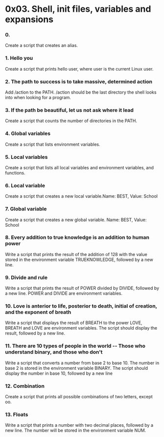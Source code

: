 # 0x03. Shell, init files, variables and expansions
### 0. <o>
Create a script that creates an alias.
### 1. Hello you
Create a script that prints hello user, where user is the current Linux user.
### 2. The path to success is to take massive, determined action
Add /action to the PATH. /action should be the last directory the shell looks into when looking for a program.
### 3. If the path be beautiful, let us not ask where it lead
Create a script that counts the number of directories in the PATH.
### 4. Global variables
Create a script that lists environment variables.
### 5. Local variables
Create a script that lists all local variables and environment variables, and functions.
### 6. Local variable
Create a script that creates a new local variable.Name: BEST, Value: School
### 7. Global variable
Create a script that creates a new global variable. Name: BEST, Value: School
### 8. Every addition to true knowledge is an addition to human power
Write a script that prints the result of the addition of 128 with the value stored in the environment variable TRUEKNOWLEDGE, followed by a new line.
### 9. Divide and rule
Write a script that prints the result of POWER divided by DIVIDE, followed by a new line. POWER and DIVIDE are environment variables.
### 10. Love is anterior to life, posterior to death, initial of creation, and the exponent of breath
Write a script that displays the result of BREATH to the power LOVE, BREATH and LOVE are environment variables. The script should display the result, followed by a new line.
### 11. There are 10 types of people in the world -- Those who understand binary, and those who don't
Write a script that converts a number from base 2 to base 10. The number in base 2 is stored in the environment variable BINARY. The script should display the number in base 10, followed by a new line
### 12. Combination
Create a script that prints all possible combinations of two letters, except oo.
### 13. Floats
Write a script that prints a number with two decimal places, followed by a new line. The number will be stored in the environment variable NUM.